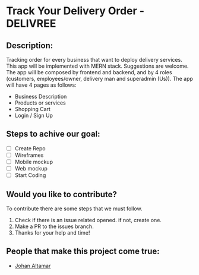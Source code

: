 # Track Your Delivery Order - DELIVREE 

## Description: 
Tracking order for every business that want to deploy delivery services. This app will be implemented with MERN stack. Suggestions are welcome. The app will be composed by frontend and backend, and by 4 roles (customers, employees/owner, delivery man and superadmin (Us)). The app will have 4 pages as follows: 
  - Business Description
  - Products or services
  - Shopping Cart
  - Login / Sign Up

## Steps to achive our goal:  
- [ ] Create Repo
- [ ] Wireframes
- [ ] Mobile mockup
- [ ] Web mockup
- [ ] Start Coding

## Would you like to contribute? 
To contribute there are some steps that we must follow. 
1. Check if there is an issue related opened. if not, create one. 
2. Make a PR to the issues branch. 
3. Thanks for your help and time! 

## People that make this project come true: 
  - [Johan Altamar](www.github.com/JohanAltamar) 
